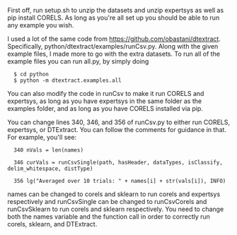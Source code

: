 First off, run setup.sh to unzip the datasets and unzip expertsys as well as pip install CORELS. As long as you're all set up you should be able to run any example you wish.

I used a lot of the same code from https://github.com/obastani/dtextract. Specifically, python/dtextract/examples/runCsv.py. Along with the given example files, I made more to go with the extra datasets. To run all of the example files you can run all.py, by simply doing

      $ cd python
      $ python -m dtextract.examples.all

You can also modify the code in runCsv to make it run CORELS and expertsys, as long as you have expertsys in the same folder as the examples folder, and as long as you have CORELS installed via pip.

You can change lines 340, 346, and 356 of runCsv.py to either run CORELS, expertsys, or DTExtract. You can follow the comments for guidance in that. For example, you'll see:

      340 nVals = len(names)

      346 curVals = runCsvSingle(path, hasHeader, dataTypes, isClassify, delim_whitespace, distType)

      356 lg("Averaged over 10 trials: " + names[i] + str(vals[i]), INFO)

names can be changed to corels and sklearn to run corels and expertsys respectively and runCsvSingle can be changed to runCsvCorels and runCsvSklearn to run corels and sklearn respectively. You need to change both the names variable and the function call in order to correctly run corels, sklearn, and DTExtract.
